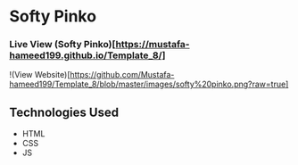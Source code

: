 # Softy Pinko
### Live View (Softy Pinko)[https://mustafa-hameed199.github.io/Template_8/]

!(View Website)[https://github.com/Mustafa-hameed199/Template_8/blob/master/images/softy%20pinko.png?raw=true]

## Technologies Used 
* HTML
* CSS 
* JS
